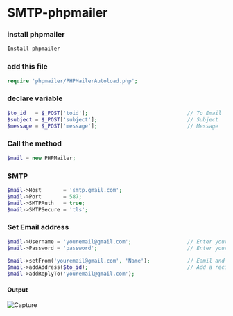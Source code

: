 # SMTP-phpmailer

### install phpmailer
```php
Install phpmailer
```
### add this file
```php
require 'phpmailer/PHPMailerAutoload.php'; 
```
### declare variable 
```php
$to_id   = $_POST['toid'];                                // To Email
$subject = $_POST['subject'];                             // Subject
$message = $_POST['message'];                             // Message
```
### Call the method
```php
$mail = new PHPMailer;
```
### SMTP 
```php
$mail->Host       = 'smtp.gmail.com';
$mail->Port       = 587;
$mail->SMTPAuth   = true;
$mail->SMTPSecure = 'tls';
```
### Set Email address 
```php
$mail->Username = 'youremail@gmail.com';                  // Enter your email here 
$mail->Password = 'password';                             // Enter your password 
    
$mail->setFrom('youremail@gmail.com', 'Name');            // Eamil and Name
$mail->addAddress($to_id);                                // Add a recipient
$mail->addReplyTo('youremail@gmail.com');
```
#### Output
![Capture](https://user-images.githubusercontent.com/60460387/90241216-3b2c6c00-de48-11ea-8b72-a39771859ba7.JPG)


